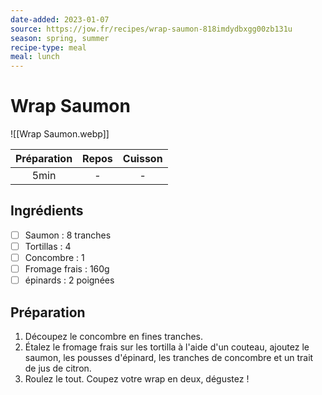 ```yaml
---
date-added: 2023-01-07
source: https://jow.fr/recipes/wrap-saumon-818imdydbxgg00zb131u
season: spring, summer
recipe-type: meal
meal: lunch
---
```


# Wrap Saumon

![[Wrap Saumon.webp]]

| Préparation | Repos | Cuisson |
|:-----------:|:-----:|:-------:|
|    5min     |   -   |    -    |

## Ingrédients

- [ ] Saumon : 8 tranches
- [ ] Tortillas : 4
- [ ] Concombre : 1
- [ ] Fromage frais : 160g
- [ ] épinards : 2 poignées

## Préparation

1. Découpez le concombre en fines tranches.
2. Étalez le fromage frais sur les tortilla à l'aide d'un couteau, ajoutez le saumon, les pousses d'épinard, les tranches de concombre et un trait de jus de citron.
3. Roulez le tout. Coupez votre wrap en deux, dégustez !
